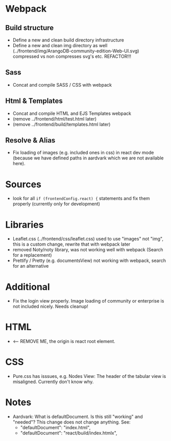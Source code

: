 # Webpack

## Build structure
- Define a new and clean build directory infrastructure
- Define a new and clean img directory as well (../frontend/img/ArangoDB-community-edition-Web-UI.svg) compressed vs non compresses svg's etc. REFACTOR!!!

## Sass
- Concat and compile SASS / CSS with webpack

## Html & Templates
- Concat and compile HTML and EJS Templates webpack
- (remove ../frontend/html/test.html later)
- (remove ../frontend/build/templates.html later)

## Resolve & Alias
- Fix loading of images (e.g. included ones in css) in react dev mode (because we have defined paths in aardvark which we are not available here).


# Sources
- look for all `if (frontendConfig.react) {` statements and fix them properly (currently only for development)


# Libraries
- Leaflet.css (../frontend/css/leaflet.css) used to use "images" not "img", this is a custom change, rewrite that with webpack later
- removed Noty/noty library, was not working well with webpack (Search for a replacement)
- Prettify / Pretty (e.g. documentsView) not working with webpack, search for an alternative


# Additional
- Fix the login view properly. Image loading of community or enterprise is not included nicely. Needs cleanup!

# HTML
- <body style="margin-top: -10px"> <-- REMOVE ME, the origin is react root element. 

# CSS
- Pure.css has isssues,  e.g. Nodes View: The header of the tabular view is misaligned. Currently don't know why.

# Notes
- Aardvark: What is defaultDocument. Is this still "working" and "needed"? This change does not change anything. See: 
  -  "defaultDocument": "index.html",
  -  "defaultDocument": "react/build/index.htmlx",
